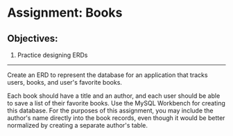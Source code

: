 <div class="module_description active_lesson_with_video ">
									<h1>Assignment: Books</h1>
<h2>Objectives:</h2>
<ol><li>Practice designing ERDs</li></ol>
<hr>
<p>Create an ERD to represent the database for an application that tracks users, books, and user's&nbsp;favorite books.</p>
<p>Each book should have a title and an author, and each user should be able to save a list of their favorite books. Use the MySQL Workbench for creating this database. For the purposes of this assignment, you may include the author's name directly into the book records, even though it would be better normalized by creating a separate author's table.</p>
								</div>
